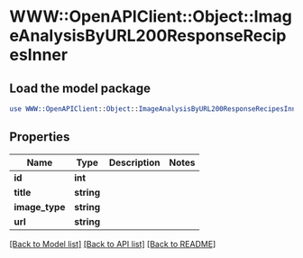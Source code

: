 # WWW::OpenAPIClient::Object::ImageAnalysisByURL200ResponseRecipesInner

## Load the model package
```perl
use WWW::OpenAPIClient::Object::ImageAnalysisByURL200ResponseRecipesInner;
```

## Properties
Name | Type | Description | Notes
------------ | ------------- | ------------- | -------------
**id** | **int** |  | 
**title** | **string** |  | 
**image_type** | **string** |  | 
**url** | **string** |  | 

[[Back to Model list]](../README.md#documentation-for-models) [[Back to API list]](../README.md#documentation-for-api-endpoints) [[Back to README]](../README.md)


